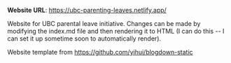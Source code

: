 __Website URL__: https://ubc-parenting-leaves.netlify.app/

Website for UBC parental leave initiative. Changes can be made by modifying the index.md file and then rendering it to HTML (I can do this -- I can set it up sometime soon to automatically render).

Website template from https://github.com/yihui/blogdown-static
